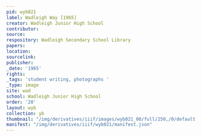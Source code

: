 ```yaml
---
pid: wyb021
label: Wadleigh Way [1965]
creator: Wadleigh Junior High School
contributor:
source:
respository: Wadleigh Secondary School Library
papers:
location:
sourcelink:
publisher:
_date: '1965'
rights:
_tags: 'student writing, photographs '
_type: image
site: wad
school: Wadleigh Junior High School
order: '20'
layout: wyb
collection: yb
thumbnail: "/img/derivatives/iiif/images/wyb021_00/full/250,/0/default.jpg"
manifest: "/img/derivatives/iiif/wyb021/manifest.json"
---
```

